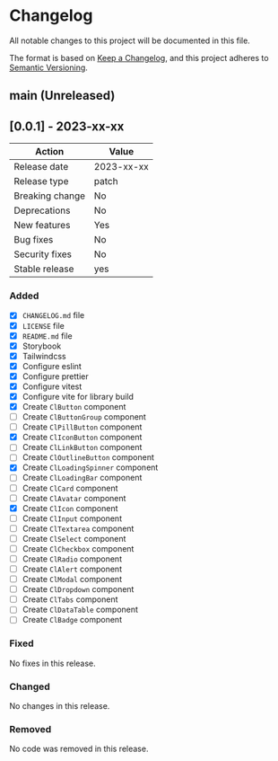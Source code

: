# Changelog

All notable changes to this project will be documented in this file.

The format is based on [Keep a Changelog](https://keepachangelog.com/en/1.0.0/), and this project adheres to [Semantic Versioning](https://semver.org/spec/v2.0.0.html).

## main (Unreleased)

## [0.0.1] - 2023-xx-xx

| Action          | Value      |
| --------------- | ---------- |
| Release date    | 2023-xx-xx |
| Release type    | patch      |
| Breaking change | No         |
| Deprecations    | No         |
| New features    | Yes        |
| Bug fixes       | No         |
| Security fixes  | No         |
| Stable release  | yes        |

### Added

- [x] `CHANGELOG.md` file
- [x] `LICENSE` file
- [x] `README.md` file
- [x] Storybook
- [x] Tailwindcss
- [x] Configure eslint
- [x] Configure prettier
- [x] Configure vitest
- [x] Configure vite for library build
- [x] Create `ClButton` component
- [ ] Create `ClButtonGroup` component
- [ ] Create `ClPillButton` component
- [x] Create `ClIconButton` component
- [ ] Create `ClLinkButton` component
- [ ] Create `ClOutlineButton` component
- [x] Create `ClLoadingSpinner` component
- [ ] Create `ClLoadingBar` component
- [ ] Create `ClCard` component
- [ ] Create `ClAvatar` component
- [x] Create `ClIcon` component
- [ ] Create `ClInput` component
- [ ] Create `ClTextarea` component
- [ ] Create `ClSelect` component
- [ ] Create `ClCheckbox` component
- [ ] Create `ClRadio` component
- [ ] Create `ClAlert` component
- [ ] Create `ClModal` component
- [ ] Create `ClDropdown` component
- [ ] Create `ClTabs` component
- [ ] Create `ClDataTable` component
- [ ] Create `ClBadge` component

### Fixed

No fixes in this release.

### Changed

No changes in this release.

### Removed

No code was removed in this release.
